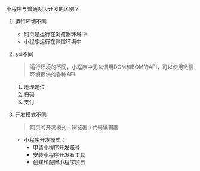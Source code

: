 小程序与普通网页开发的区别？

1. 运行环境不同

   - 网页是运行在浏览器环境中
   - 小程序运行在微信环境中

2. api不同

   > 运行环境的不同，小程序中无法调用DOM和BOM的API，可以使用微信环境提供的各种API

   1. 地理定位
   2. 扫码
   3. 支付

3. 开发模式不同

   > 网页的开发模式：浏览器 +代码编辑器

   - 小程序开发模式：
     - 申请小程序开发账号
     - 安装小程序开发者工具
     - 创建和配置小程序项目

   

